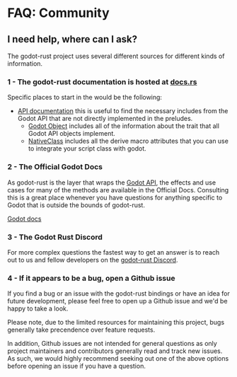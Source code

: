 # FAQ: Community

## I need help, where can I ask?

The godot-rust project uses several different sources for different kinds of information.

### 1 - The godot-rust documentation is hosted at [docs.rs](https://docs.rs/gdnative/)

Specific places to start in the  would be the following:
- [API documentation](https://docs.rs/gdnative/latest/gdnative/api/index.html) this is useful to find the necessary includes from the Godot API that are not directly implemented in the preludes.
  - [Godot Object](https://docs.rs/gdnative/latest/gdnative/trait.GodotObject.html) includes all of the information about the trait that all Godot API objects implement. 
  - [NativeClass](https://docs.rs/gdnative/latest/gdnative/derive.NativeClass.html) includes all the derive macro attributes that you can use to integrate your script class with godot.

### 2 - The Official Godot Docs

As godot-rust is the layer that wraps the [Godot API](https://docs.godotengine.org/en/stable/classes/index.html), the effects and use cases for many of the methods are available in the Official Docs. Consulting this is a great place whenever you have questions for anything specific to Godot that is outside the bounds of godot-rust.

[Godot docs](https://docs.godotengine.org/en/stable/index.html)

### 3 - The Godot Rust Discord

For more complex questions the fastest way to get an answer is to reach out to us and fellow developers on the [godot-rust Discord](https://discord.gg/FNudpBD).

### 4 - If it appears to be a bug, open a Github issue

If you find a bug or an issue with the godot-rust bindings or have an idea for future development, please feel free to open up a Github issue and we'd be happy to take a look.

Please note, due to the limited resources for maintaining this project, bugs generally take precendence over feature requests.

In addition, Github issues are not intended for general questions as only project maintainers and contributors generally read and track new issues. As such, we would highly recommend seeking out one of the above options before opening an issue if you have a question.